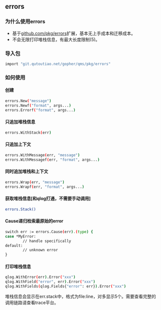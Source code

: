 ## errors
### 为什么使用errors
+ 基于[github.com/pkg/errors](https://github.com/pkg/errors)扩展，基本无上手成本和迁移成本。
+ 不会无限打印堆栈信息，有最大长度限制(5)。

### 导入包
```bash
import "git.qutoutiao.net/gopher/qms/pkg/errors"
```

### 如何使用
#### 创建
```bash
errors.New("message")
errors.Newf("format", args...)
errors.Errorf("format", args...)
```
#### 只追加堆栈信息
```bash
errors.WithStack(err)
```
#### 只追加上下文
```bash
errors.WithMessage(err, "message")
errors.WithMessagef(err, "format", args...)
```
#### 同时追加堆栈和上下文
```bash
errors.Wrap(err, "message")
errors.Wrapf(err, "format", args...)
```
#### 获取堆栈信息[和qlog打通，不需要手动调用]
```bash
errors.Stack()
```
#### Cause递归检索最原始的error
```bash
switch err := errors.Cause(err).(type) {
case *MyError:
        // handle specifically
default:
        // unknown error
}
```
#### 打印堆栈信息
```bash
qlog.WithError(err).Error("xxx")
qlog.WithField("error", err).Error("xxx")
qlog.WithFields(qlog.Fields{"error": err}).Error("xxx")
```
堆栈信息会显示在err.stack中，格式为file:line，对多显示5个。需要查看完整的调用链路请查看trace平台。